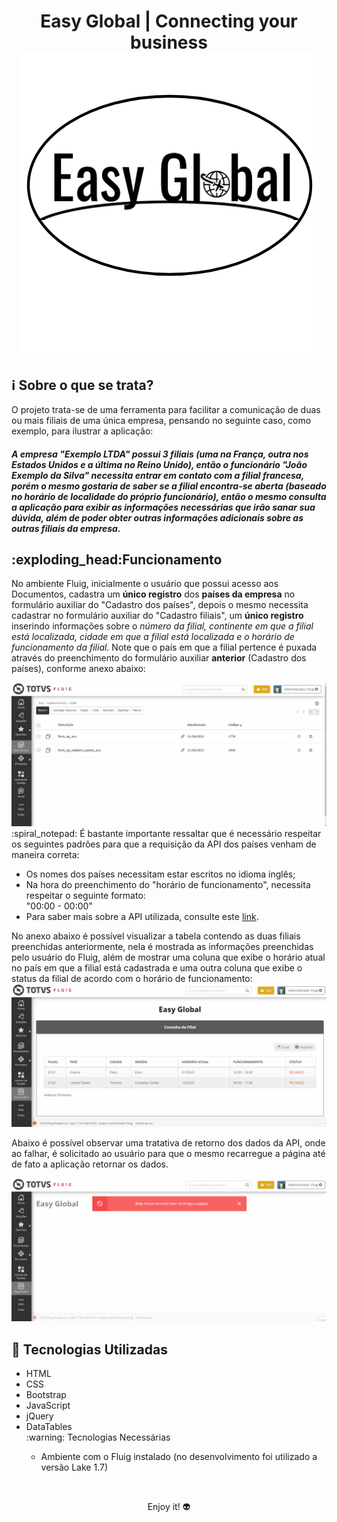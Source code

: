 <h1 align="center">
Easy Global | Connecting your business
<div align="center">
<img src= "./src/logo.png" alt="logo">
</div>
</h1>

## ℹ️ Sobre o que se trata?
<p>O projeto trata-se de uma ferramenta para facilitar a comunicação de duas ou mais filiais de uma única empresa, pensando no seguinte caso, como exemplo, para ilustrar a aplicação: </p>
<em><h4>A empresa "Exemplo LTDA" possui 3 filiais (uma na França, outra nos Estados Unidos e a última no Reino Unido), então o funcionário "João Exemplo da Silva" necessita entrar em contato com a filial francesa, porém o mesmo gostaria de saber se a filial encontra-se aberta (baseado no horário de localidade do próprio funcionário), então o mesmo consulta a aplicação para exibir as informações necessárias que irão sanar sua dúvida, além de poder obter outras informações adicionais sobre as outras filiais da empresa.</h4></em>

<h2>:exploding_head:Funcionamento</h2>
<p>No ambiente Fluig, inicialmente o usuário que possui acesso aos Documentos, cadastra um <b>único registro</b> dos <b>países da empresa</b> no formulário auxiliar do "Cadastro dos países", depois o mesmo necessita cadastrar no formulário auxiliar do "Cadastro filiais", um <b>único registro</b> inserindo informações sobre o <em>número da filial, continente em que a filial está localizada, cidade em que a filial está localizada e o horário de funcionamento da filial</em>. Note que o país em que a filial pertence é puxada através do preenchimento do formulário auxiliar <b>anterior</b> (Cadastro dos países), conforme anexo abaixo:</p>
<img src= "./src/media1.gif" alt="Cadastro dos países e filiais nos formulários auxiliares">
	:spiral_notepad: É bastante importante ressaltar que é necessário respeitar os seguintes padrões para que a requisição da API dos países venham de maneira correta:
<ul>
<li>Os nomes dos países necessitam estar escritos no idioma inglês;</li>
<li>Na hora do preenchimento do "horário de funcionamento", necessita respeitar o seguinte formato: 
<br>
"00:00 - 00:00"</li>
  <li>Para saber mais sobre a API utilizada, consulte este <a target="_blank" href=https://timezoneapi.io/>link</a>.</li>
  </ul>
  
<p>No anexo abaixo é possível visualizar a tabela contendo as duas filiais preenchidas anteriormente, nela é mostrada as informações preenchidas pelo usuário do Fluig, além de mostrar uma coluna que exibe o horário atual no país em que a filial está cadastrada e uma outra coluna que exibe o status da filial de acordo com o horário de funcionamento: 
<img src= "./src/media2.gif" alt="Funcionamento da aplicação">

<p>Abaixo é possível observar uma tratativa de retorno dos dados da API, onde ao falhar, é solicitado ao usuário para que o mesmo recarregue a página até de fato a aplicação retornar os dados.</p>
<img src= "./src/media3.gif" alt="Tratativa do erro de carregamento da aplicação">

## 🚀 Tecnologias Utilizadas
<ul>
<li>HTML</li>
<li>CSS</li>
<li>Bootstrap</li>
<li>JavaScript</li>
<li>jQuery</li>
<li>DataTables</li>
:warning: Tecnologias Necessárias
<ul>
<li>Ambiente com o Fluig instalado (no desenvolvimento foi utilizado a versão Lake 1.7)</li>
</ul>

</ul>
<br>
<p align="center">Enjoy it! 👽</p>
